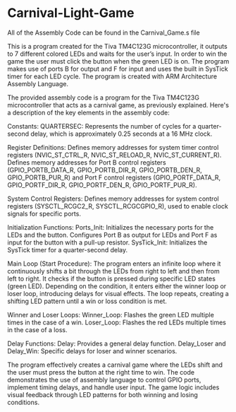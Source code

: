 # Carnival-Light-Game
All of the Assembly Code can be found in the Carnival_Game.s file

This is a program created for the Tiva TM4C123G microcontroller, it outputs to 7 different colored  LEDs and waits for the user’s input. In order to win the game the user must click the button when the green LED is on. The program makes use of ports B for output and F for input and uses the built in SysTick timer for each LED cycle. The program is created with ARM Architecture Assembly Language. 

The provided assembly code is a program for the Tiva TM4C123G microcontroller that acts as a carnival game, as previously explained. Here's a description of the key elements in the assembly code:

Constants:
QUARTERSEC: Represents the number of cycles for a quarter-second delay, which is approximately 0.25 seconds at a 16 MHz clock.

Register Definitions:
Defines memory addresses for system timer control registers (NVIC_ST_CTRL_R, NVIC_ST_RELOAD_R, NVIC_ST_CURRENT_R).
Defines memory addresses for Port B control registers (GPIO_PORTB_DATA_R, GPIO_PORTB_DIR_R, GPIO_PORTB_DEN_R, GPIO_PORTB_PUR_R) and Port F control registers (GPIO_PORTF_DATA_R, GPIO_PORTF_DIR_R, GPIO_PORTF_DEN_R, GPIO_PORTF_PUR_R).

System Control Registers:
Defines memory addresses for system control registers (SYSCTL_RCGC2_R, SYSCTL_RCGCGPIO_R), used to enable clock signals for specific ports.

Initialization Functions:
Ports_Init: Initializes the necessary ports for the LEDs and the button. Configures Port B as output for LEDs and Port F as input for the button with a pull-up resistor.
SysTick_Init: Initializes the SysTick timer for a quarter-second delay.

Main Loop (Start Procedure):
The program enters an infinite loop where it continuously shifts a bit through the LEDs from right to left and then from left to right.
It checks if the button is pressed during specific LED states (green LED). Depending on the condition, it enters either the winner loop or loser loop, introducing delays for visual effects.
The loop repeats, creating a shifting LED pattern until a win or loss condition is met.

Winner and Loser Loops:
Winner_Loop: Flashes the green LED multiple times in the case of a win.
Loser_Loop: Flashes the red LEDs multiple times in the case of a loss.

Delay Functions:
Delay: Provides a general delay function.
Delay_Loser and Delay_Win: Specific delays for loser and winner scenarios.

The program effectively creates a carnival game where the LEDs shift and the user must press the button at the right time to win. The code demonstrates the use of assembly language to control GPIO ports, implement timing delays, and handle user input. The game logic includes visual feedback through LED patterns for both winning and losing conditions.
